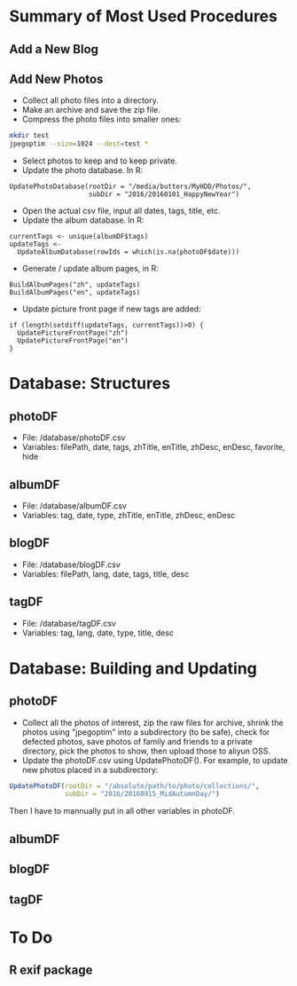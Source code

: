 # Summary of Most Used Procedures
## Add a New Blog
## Add New Photos
  * Collect all photo files into a directory.
  * Make an archive and save the zip file.
  * Compress the photo files into smaller ones:
  ```bash
  mkdir test
  jpegoptim --size=1024 --dest=test *
  ```
  * Select photos to keep and to keep private.
  * Update the photo database. In R:
  ```
  UpdatePhotoDatabase(rootDir = "/media/butters/MyHDD/Photos/",
                      subDir = "2016/20160101_HappyNewYear")
  ```
  * Open the actual csv file, input all dates, tags, title, etc.
  * Update the album database. In R:
  ```
  currentTags <- unique(albumDF$tags)
  updateTags <-
    UpdateAlbumDatabase(rowIds = which(is.na(photoDF$date)))
  ```
  * Generate / update album pages, in R:
  ```
  BuildAlbumPages("zh", updateTags)
  BuildAlbumPages("en", updateTags)
  ```
  * Update picture front page if new tags are added:
  ```
  if (length(setdiff(updateTags, currentTags))>0) {
    UpdatePictureFrontPage("zh")
    UpdatePictureFrontPage("en")
  }
  ```


# Database: Structures
## photoDF
  * File: /database/photoDF.csv
  * Variables: filePath, date, tags, zhTitle, enTitle,
               zhDesc, enDesc, favorite, hide

## albumDF
  * File: /database/albumDF.csv
  * Variables: tag, date, type, zhTitle, enTitle, zhDesc, enDesc

## blogDF
  * File: /database/blogDF.csv
  * Variables: filePath, lang, date, tags, title, desc

## tagDF
  * File: /database/tagDF.csv
  * Variables: tag, lang, date, type, title, desc

# Database: Building and Updating

## photoDF
* Collect all the photos of interest,
zip the raw files for archive,
shrink the photos using "jpegoptim" into a subdirectory (to be safe),
check for defected photos,
save photos of family and friends to a private directory,
pick the photos to show,
then upload those to aliyun OSS.
* Update the photoDF.csv using UpdatePhotoDF().
For example, to update new photos placed in a subdirectory:
```R
UpdatePhotoDF(rootDir = "/absolute/path/to/photo/collections/",
              subDir = "2016/20160915_MidAutumnDay/")
```
Then I have to mannually put in all other variables in photoDF.

## albumDF
## blogDF
## tagDF


# To Do
## R exif package
